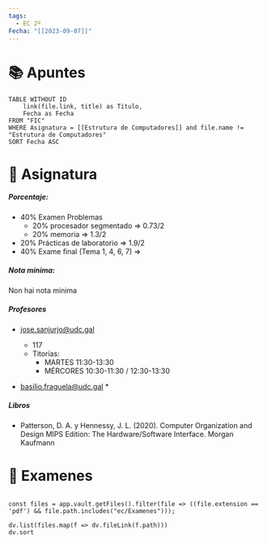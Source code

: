 ```yaml
---
tags:
  - EC 2º
Fecha: "[[2023-09-07]]"
---
```


# 📚 Apuntes

```dataview
TABLE WITHOUT ID
	link(file.link, title) as Título,
	Fecha as Fecha
FROM "FIC"
WHERE Asignatura = [[Estrutura de Computadores]] and file.name != "Estrutura de Computadores"
SORT Fecha ASC
```

# 💾 Asignatura

##### Porcentaje:
* 40% Examen Problemas
	* 20% procesador segmentado => 0.73/2
	* 20% memoria => 1.3/2
* 20% Prácticas de laboratorio => 1.9/2
* 40% Exame final (Tema 1, 4, 6, 7) =>
##### Nota mínima: 
Non hai nota mínima

##### Profesores
* jose.sanjurjo@udc.gal
	* 117
	* Titorías:
		- MARTES 11:30-13:30
		- MÉRCORES 10:30-11:30 / 12:30-13:30

* basilio.fraguela@udc.gal
	* 

##### Libros
* Patterson, D. A. y Hennessy, J. L. (2020). Computer Organization and
Design MIPS Edition: The Hardware/Software Interface. Morgan
Kaufmann
   
# 📜 Examenes

```dataviewjs

const files = app.vault.getFiles().filter(file => ((file.extension == 'pdf') && file.path.includes("ec/Examenes")));

dv.list(files.map(f => dv.fileLink(f.path)))
dv.sort
```



